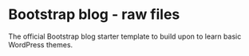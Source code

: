 # Bootstrap blog - raw files

The official Bootstrap blog starter template to build upon to learn basic WordPress themes.
